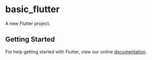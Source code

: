 # basic_flutter

A new Flutter project.

## Getting Started

For help getting started with Flutter, view our online
[documentation](https://flutter.io/).
